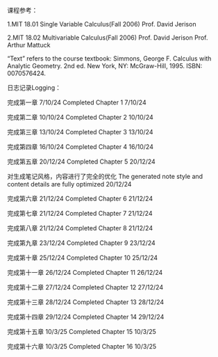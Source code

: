 




课程参考：

  1.MIT 18.01 Single Variable Calculus(Fall 2006) Prof. David Jerison
  
  2.MIT 18.02 Multivariable Calculus(Fall 2006) Prof. David Jerison Prof. Arthur Mattuck
  
“Text” refers to the course textbook: Simmons, George F. Calculus with Analytic Geometry. 2nd ed. New York, NY: McGraw-Hill, 1995. ISBN: 0070576424.
  
日志记录Logging：

完成第一章 7/10/24 Completed Chapter 1 7/10/24

完成第二章 10/10/24 Completed Chapter 2 10/10/24

完成第三章 13/10/24 Completed Chapter 3 13/10/24

完成第四章 16/10/24 Completed Chapter 4 16/10/24

完成第五章 20/12/24 Completed Chapter 5 20/12/24
  
  对生成笔记风格，内容进行了完全的优化 The generated note style and content details are fully optimized 20/12/24

完成第六章 21/12/24 Completed Chapter 6 21/12/24

完成第七章 21/12/24 Completed Chapter 7 21/12/24

完成第八章 21/12/24 Completed Chapter 8 21/12/24

完成第九章 23/12/24 Completed Chapter 9 23/12/24

完成第十章 25/12/24 Completed Chapter 10 25/12/24

完成第十一章 26/12/24 Completed Chapter 11 26/12/24

完成第十二章 27/12/24 Completed Chapter 12 27/12/24

完成第十三章 28/12/24 Completed Chapter 13 28/12/24

完成第十四章 29/12/24 Completed Chapter 14 29/12/24

完成第十五章 10/3/25 Completed Chapter 15 10/3/25

完成第十六章 10/3/25 Completed Chapter 16 10/3/25
